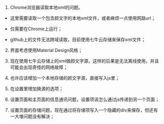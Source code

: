 1. Chrome浏览器读取本地xml的问题。
   
* 这里需要读取一个包含颜文字的本地xml文件，或者麻烦一点使用网路url；

* 仅需要在Chrome上运行；

* github上的文件无法跨域读取，目前使用七牛云存储来保存xml文件；

2. 界面考虑使用Material Design风格；

3. 现在使用七牛云存储上的xml做颜文字源，这样的后果是无法离线使用，并且可能会出现奇怪的网络故障；

4. 也许应该增加一个本地存储的颜文字源，直接写入js里；

5. 在设置里增加换源的选项；

6. 设置页面和主页面的信息通讯问题，设置项该怎么通过js传递到另一个页面；

7. 设置页面的存储问题，现在通过将存储项写入一个隐藏的div来保存，但还有一大堆问题没有解决；
